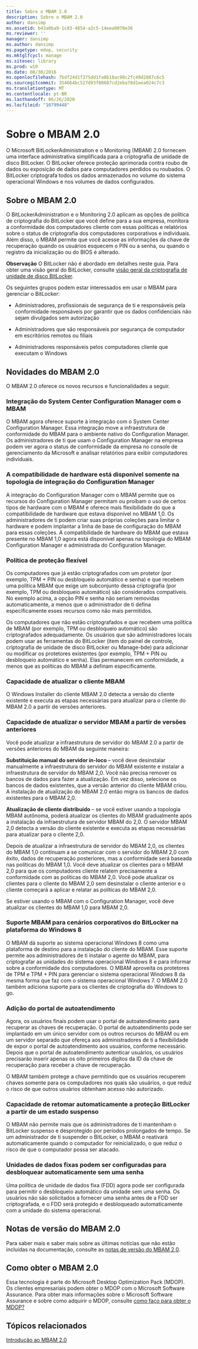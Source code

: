 ```yaml
---
title: Sobre o MBAM 2.0
description: Sobre o MBAM 2.0
author: dansimp
ms.assetid: b43a0ba9-1c83-4854-a2c5-14eea0070e36
ms.reviewer: ''
manager: dansimp
ms.author: dansimp
ms.pagetype: mdop, security
ms.mktglfcycl: manage
ms.sitesec: library
ms.prod: w10
ms.date: 08/30/2016
ms.openlocfilehash: 7bdf24d1f375dd1fa8b18ac90c2fc49d2887c6c5
ms.sourcegitcommit: 354664bc527d93f80687cd2eba70d1eea024c7c3
ms.translationtype: MT
ms.contentlocale: pt-BR
ms.lasthandoff: 06/26/2020
ms.locfileid: "10799448"
---
```

# Sobre o MBAM 2.0


O Microsoft BitLockerAdministration e o Monitoring (MBAM) 2.0 fornecem uma interface administrativa simplificada para a criptografia de unidade de disco BitLocker. O BitLocker oferece proteção aprimorada contra roubo de dados ou exposição de dados para computadores perdidos ou roubados. O BitLocker criptografa todos os dados armazenados no volume do sistema operacional Windows e nos volumes de dados configurados.

## Sobre o MBAM 2.0


O BitLockerAdministration e o Monitoring 2.0 aplicam as opções de política de criptografia do BitLocker que você define para a sua empresa, monitora a conformidade dos computadores cliente com essas políticas e relatórios sobre o status de criptografia dos computadores corporativos e individuais. Além disso, o MBAM permite que você acesse as informações da chave de recuperação quando os usuários esquecem o PIN ou a senha, ou quando o registro da inicialização ou do BIOS é alterado.

**Observação**  O BitLocker não é abordado em detalhes neste guia. Para obter uma visão geral do BitLocker, consulte [visão geral da criptografia de unidade de disco BitLocker](https://go.microsoft.com/fwlink/p/?LinkId=225013).

 

Os seguintes grupos podem estar interessados em usar o MBAM para gerenciar o BitLocker:

-   Administradores, profissionais de segurança de ti e responsáveis pela conformidade responsáveis por garantir que os dados confidenciais não sejam divulgados sem autorização

-   Administradores que são responsáveis por segurança de computador em escritórios remotos ou filiais

-   Administradores responsáveis pelos computadores cliente que executam o Windows

## <a href="" id="what-s-new-in-mbam-2-0"></a>Novidades do MBAM 2.0


O MBAM 2.0 oferece os novos recursos e funcionalidades a seguir.

### Integração do System Center Configuration Manager com o MBAM

O MBAM agora oferece suporte à integração com o System Center Configuration Manager. Essa integração move a infraestrutura de conformidade do MBAM para o ambiente nativo do Configuration Manager. Os administradores de ti que usam o Configuration Manager na empresa podem ver agora o status de conformidade da empresa no console de gerenciamento da Microsoft e analisar relatórios para exibir computadores individuais.

### A compatibilidade de hardware está disponível somente na topologia de integração do Configuration Manager

A integração do Configuration Manager com o MBAM permite que os recursos do Configuration Manager permitam ou proíbam o uso de certos tipos de hardware com o MBAM e oferece mais flexibilidade do que a compatibilidade de hardware que estava disponível no MBAM 1,0. Os administradores de ti podem criar suas próprias coleções para limitar o hardware e podem implantar a linha de base de configuração do MBAM para essas coleções. A compatibilidade de hardware do MBAM que estava presente no MBAM 1,0 agora está disponível apenas na topologia do MBAM Configuration Manager e administrada do Configuration Manager.

### Política de proteção flexível

Os computadores que já estão criptografados com um protetor (por exemplo, TPM + PIN ou desbloqueio automático e senha) e que recebem uma política MBAM que exige um subconjunto dessa criptografia (por exemplo, TPM ou desbloqueio automático) são considerados compatíveis. No exemplo acima, a opção PIN e senha não seriam removidas automaticamente, a menos que o administrador de ti defina especificamente esses recursos como não mais permitidos.

Os computadores que não estão criptografados e que recebem uma política de MBAM (por exemplo, TPM ou desbloqueio automático) são criptografados adequadamente. Os usuários que são administradores locais podem usar as ferramentas do BitLocker (item do painel de controle, criptografia de unidade de disco BitLocker ou Manage-bde) para adicionar ou modificar os protetores existentes (por exemplo, TPM + PIN ou desbloqueio automático e senha). Elas permanecem em conformidade, a menos que as políticas do MBAM a definam especificamente.

### Capacidade de atualizar o cliente MBAM

O Windows Installer do cliente MBAM 2.0 detecta a versão do cliente existente e executa as etapas necessárias para atualizar para o cliente do MBAM 2.0 a partir de versões anteriores.

### Capacidade de atualizar o servidor MBAM a partir de versões anteriores

Você pode atualizar a infraestrutura de servidor do MBAM 2.0 a partir de versões anteriores do MBAM da seguinte maneira:

**Substituição manual do servidor in-loco** – você deve desinstalar manualmente a infraestrutura do servidor do MBAM existente e instalar a infraestrutura de servidor do MBAM 2,0. Você não precisa remover os bancos de dados para fazer a atualização. Em vez disso, selecione os bancos de dados existentes, que a versão anterior do cliente MBAM criou. A instalação de atualização do MBAM 2.0 então migra os bancos de dados existentes para o MBAM 2,0.

**Atualização de cliente distribuído** – se você estiver usando a topologia MBAM autônoma, poderá atualizar os clientes do MBAM gradualmente após a instalação da infraestrutura de servidor MBAM do 2,0. O servidor MBAM 2,0 detecta a versão do cliente existente e executa as etapas necessárias para atualizar para o cliente 2,0.

Depois de atualizar a infraestrutura de servidor do MBAM 2,0, os clientes do MBAM 1,0 continuam a se comunicar com o servidor do MBAM 2,0 com êxito, dados de recuperação posteriores, mas a conformidade será baseada nas políticas do MBAM 1,0. Você deve atualizar os clientes para o MBAM 2,0 para que os computadores cliente relatem precisamente a conformidade com as políticas do MBAM 2,0. Você pode atualizar os clientes para o cliente do MBAM 2,0 sem desinstalar o cliente anterior e o cliente começará a aplicar e relatar as políticas do MBAM 2,0.

Se estiver usando o MBAM com o Configuration Manager, você deve atualizar os clientes do MBAM 1,0 para MBAM 2,0.

### <a href="" id="mbam-support-for-bitlocker-s-enterprise-scenarios-on-the-windows-8-platform"></a>Suporte MBAM para cenários corporativos do BitLocker na plataforma do Windows 8

O MBAM dá suporte ao sistema operacional Windows 8 como uma plataforma de destino para a instalação do cliente do MBAM. Esse suporte permite aos administradores de ti instalar o agente do MBAM, para criptografar as unidades do sistema operacional Windows 8 e para informar sobre a conformidade dos computadores. O MBAM aproveita os protetores de TPM e TPM + PIN para gerenciar o sistema operacional Windows 8 da mesma forma que faz com o sistema operacional Windows 7. O MBAM 2.0 também adiciona suporte para os clientes de criptografia do Windows to go.

### Adição do portal de autoatendimento

Agora, os usuários finais podem usar o portal de autoatendimento para recuperar as chaves de recuperação. O portal de autoatendimento pode ser implantado em um único servidor com os outros recursos do MBAM ou em um servidor separado que ofereça aos administradores de ti a flexibilidade de expor o portal de autoatendimento aos usuários, conforme necessário. Depois que o portal de autoatendimento autenticar usuários, os usuários precisarão inserir apenas os oito primeiros dígitos da ID da chave de recuperação para receber a chave de recuperação.

O MBAM também protege a chave permitindo que os usuários recuperem chaves somente para os computadores nos quais são usuários, o que reduz o risco de que outros usuários obtenham acesso não autorizado.

### Capacidade de retomar automaticamente a proteção BitLocker a partir de um estado suspenso

O MBAM não permite mais que os administradores de ti mantenham o BitLocker suspenso e desprotegido por períodos prolongados de tempo. Se um administrador de ti suspender o BitLocker, o MBAM o reativará automaticamente quando o computador for reinicializado, o que reduz o risco de que o computador possa ser atacado.

### Unidades de dados fixas podem ser configuradas para desbloquear automaticamente sem uma senha

Uma política de unidade de dados fixa (FDD) agora pode ser configurada para permitir o desbloqueio automático da unidade sem uma senha. Os usuários não são solicitados a fornecer uma senha antes de a FDD ser criptografada, e o FDD será protegido e desbloqueado automaticamente com a unidade do sistema operacional.

## <a href="" id="---------mbam-2-0-release-notes"></a> Notas de versão do MBAM 2.0


Para saber mais e saber mais sobre as últimas notícias que não estão incluídas na documentação, consulte as [notas de versão do MBAM 2,0](release-notes-for-mbam-20-mbam-2.md).

## Como obter o MBAM 2.0


Essa tecnologia é parte do Microsoft Desktop Optimization Pack (MDOP). Os clientes empresariais podem obter o MDOP com o Microsoft Software Assurance. Para obter mais informações sobre o Microsoft Software Assurance e sobre como adquirir o MDOP, consulte [como faço para obter o MDOP?](https://go.microsoft.com/fwlink/p/?LinkId=322049)

## Tópicos relacionados


[Introdução ao MBAM 2.0](getting-started-with-mbam-20-mbam-2.md)

 

 





